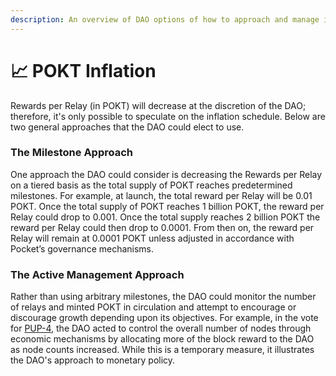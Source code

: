 ```yaml
---
description: An overview of DAO options of how to approach and manage inflation.
---
```


# 📈 POKT Inflation

Rewards per Relay \(in POKT\) will decrease at the discretion of the DAO; therefore, it's only possible to speculate on the inflation schedule. Below are two general approaches that the DAO could elect to use.

### The Milestone Approach

One approach the DAO could consider is decreasing the Rewards per Relay on a tiered basis as the total supply of POKT reaches predetermined milestones. For example, at launch, the total reward per Relay will be 0.01 POKT. Once the total supply of POKT reaches 1 billion POKT, the reward per Relay could drop to 0.001. Once the total supply reaches 2 billion POKT the reward per Relay could then drop to 0.0001. From then on, the reward per Relay will remain at 0.0001 POKT unless adjusted in accordance with Pocket’s governance mechanisms. 

### The Active Management Approach

Rather than using arbitrary milestones, the DAO could monitor the number of relays and minted POKT in circulation and attempt to encourage or discourage growth depending upon its objectives. For example, in the vote for [PUP-4](https://forum.pokt.network/t/pup-4-adjust-daoallocation-to-limit-service-node-counts/683/), the DAO acted to control the overall number of nodes through economic mechanisms by allocating more of the block reward to the DAO as node counts increased. While this is a temporary measure, it illustrates the DAO's approach to monetary policy.

